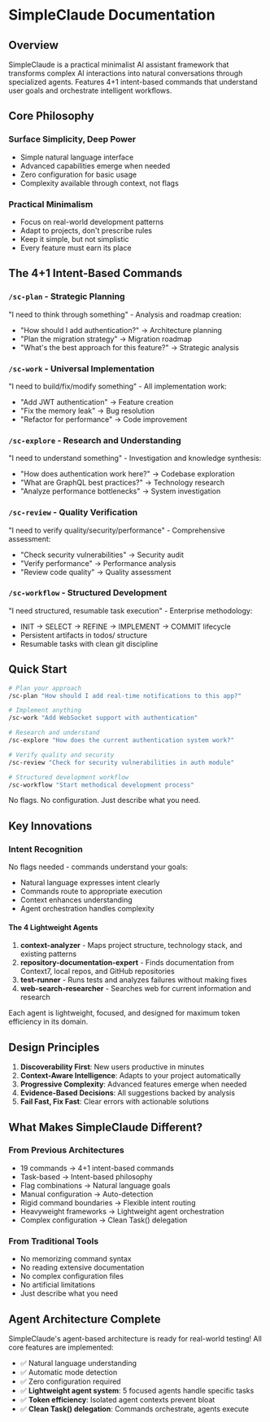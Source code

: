# SimpleClaude Documentation

## Overview

SimpleClaude is a practical minimalist AI assistant framework that transforms complex AI interactions into natural conversations through specialized agents. Features 4+1 intent-based commands that understand user goals and orchestrate intelligent workflows.

## Core Philosophy

### Surface Simplicity, Deep Power

- Simple natural language interface
- Advanced capabilities emerge when needed
- Zero configuration for basic usage
- Complexity available through context, not flags

### Practical Minimalism

- Focus on real-world development patterns
- Adapt to projects, don't prescribe rules
- Keep it simple, but not simplistic
- Every feature must earn its place

## The 4+1 Intent-Based Commands

### `/sc-plan` - Strategic Planning 

"I need to think through something" - Analysis and roadmap creation:

- "How should I add authentication?" → Architecture planning
- "Plan the migration strategy" → Migration roadmap  
- "What's the best approach for this feature?" → Strategic analysis

### `/sc-work` - Universal Implementation

"I need to build/fix/modify something" - All implementation work:

- "Add JWT authentication" → Feature creation
- "Fix the memory leak" → Bug resolution
- "Refactor for performance" → Code improvement

### `/sc-explore` - Research and Understanding

"I need to understand something" - Investigation and knowledge synthesis:

- "How does authentication work here?" → Codebase exploration
- "What are GraphQL best practices?" → Technology research
- "Analyze performance bottlenecks" → System investigation

### `/sc-review` - Quality Verification

"I need to verify quality/security/performance" - Comprehensive assessment:

- "Check security vulnerabilities" → Security audit
- "Verify performance" → Performance analysis
- "Review code quality" → Quality assessment

### `/sc-workflow` - Structured Development

"I need structured, resumable task execution" - Enterprise methodology:

- INIT → SELECT → REFINE → IMPLEMENT → COMMIT lifecycle
- Persistent artifacts in todos/ structure
- Resumable tasks with clean git discipline

## Quick Start

```bash
# Plan your approach
/sc-plan "How should I add real-time notifications to this app?"

# Implement anything
/sc-work "Add WebSocket support with authentication"

# Research and understand
/sc-explore "How does the current authentication system work?"

# Verify quality and security
/sc-review "Check for security vulnerabilities in auth module"

# Structured development workflow
/sc-workflow "Start methodical development process"
```

No flags. No configuration. Just describe what you need.

## Key Innovations

### Intent Recognition

No flags needed - commands understand your goals:

- Natural language expresses intent clearly
- Commands route to appropriate execution  
- Context enhances understanding
- Agent orchestration handles complexity

#### The 4 Lightweight Agents

1. **context-analyzer** - Maps project structure, technology stack, and existing patterns
2. **repository-documentation-expert** - Finds documentation from Context7, local repos, and GitHub repositories
3. **test-runner** - Runs tests and analyzes failures without making fixes
4. **web-search-researcher** - Searches web for current information and research

Each agent is lightweight, focused, and designed for maximum token efficiency in its domain.

## Design Principles

1. **Discoverability First**: New users productive in minutes
2. **Context-Aware Intelligence**: Adapts to your project automatically
3. **Progressive Complexity**: Advanced features emerge when needed
4. **Evidence-Based Decisions**: All suggestions backed by analysis
5. **Fail Fast, Fix Fast**: Clear errors with actionable solutions

## What Makes SimpleClaude Different?

### From Previous Architectures

- 19 commands → 4+1 intent-based commands
- Task-based → Intent-based philosophy
- Flag combinations → Natural language goals
- Manual configuration → Auto-detection
- Rigid command boundaries → Flexible intent routing
- Heavyweight frameworks → Lightweight agent orchestration
- Complex configuration → Clean Task() delegation

### From Traditional Tools

- No memorizing command syntax
- No reading extensive documentation
- No complex configuration files
- No artificial limitations
- Just describe what you need

## Agent Architecture Complete

SimpleClaude's agent-based architecture is ready for real-world testing! All core features are implemented:

- ✅ Natural language understanding
- ✅ Automatic mode detection
- ✅ Zero configuration required
- ✅ **Lightweight agent system**: 5 focused agents handle specific tasks
- ✅ **Token efficiency**: Isolated agent contexts prevent bloat
- ✅ **Clean Task() delegation**: Commands orchestrate, agents execute
